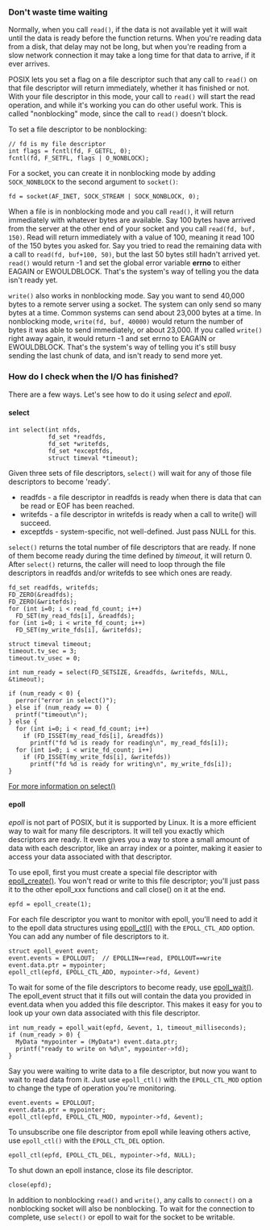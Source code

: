 ### Don't waste time waiting

Normally, when you call `read()`, if the data is not available yet it will wait until the data is ready before the function returns.  When you're reading data from a disk, that delay may not be long, but when you're reading from a slow network connection it may take a long time for that data to arrive, if it ever arrives.  

POSIX lets you set a flag on a file descriptor such that any call to `read()` on that file descriptor will return immediately, whether it has finished or not.  With your file descriptor in this mode, your call to `read()` will start
the read operation, and while it's working you can do other useful work.  This is called "nonblocking" mode,
since the call to `read()` doesn't block.

To set a file descriptor to be nonblocking:

    // fd is my file descriptor
    int flags = fcntl(fd, F_GETFL, 0);
    fcntl(fd, F_SETFL, flags | O_NONBLOCK);

For a socket, you can create it in nonblocking mode by adding `SOCK_NONBLOCK` to the second argument to `socket()`:

    fd = socket(AF_INET, SOCK_STREAM | SOCK_NONBLOCK, 0);

When a file is in nonblocking mode and you call `read()`, it will return immediately with whatever bytes are available.
Say 100 bytes have arrived from the server at the other end of your socket and you call `read(fd, buf, 150)`.
Read will return immediately with a value of 100, meaning it read 100 of the 150 bytes you asked for.
Say you tried to read the remaining data with a call to `read(fd, buf+100, 50)`, but the last 50 bytes still hadn't
arrived yet.  `read()` would return -1 and set the global error variable **errno** to either
EAGAIN or EWOULDBLOCK.  That's the system's way of telling you the data isn't ready yet.

`write()` also works in nonblocking mode.  Say you want to send 40,000 bytes to a remote server using a socket.
The system can only send so many bytes at a time. Common systems can send about 23,000 bytes at a time. In nonblocking mode, `write(fd, buf, 40000)` would return the number of bytes it was able to
send immediately, or about 23,000.  If you called `write()` right away again, it would return -1 and set errno to
EAGAIN or EWOULDBLOCK. That's the system's way of telling you it's still busy sending the last chunk of data,
and isn't ready to send more yet.

### How do I check when the I/O has finished?

There are a few ways.  Let's see how to do it using *select* and *epoll*.

#### select

    int select(int nfds, 
               fd_set *readfds, 
               fd_set *writefds,
               fd_set *exceptfds, 
               struct timeval *timeout);

Given three sets of file descriptors, `select()` will wait for any of those file descriptors to become 'ready'.
* readfds - a file descriptor in readfds is ready when there is data that can be read or EOF has been reached.
* writefds - a file descriptor in writefds is ready when a call to write() will succeed.
* exceptfds - system-specific, not well-defined.  Just pass NULL for this.

`select()` returns the total number of file descriptors that are ready.  If none of them become
ready during the time defined by *timeout*, it will return 0.  After `select()` returns, the 
caller will need to loop
through the file descriptors in readfds and/or writefds to see which ones are ready.

    fd_set readfds, writefds;
    FD_ZERO(&readfds);
    FD_ZERO(&writefds);
    for (int i=0; i < read_fd_count; i++)
      FD_SET(my_read_fds[i], &readfds);
    for (int i=0; i < write_fd_count; i++)
      FD_SET(my_write_fds[i], &writefds);

    struct timeval timeout;
    timeout.tv_sec = 3;
    timeout.tv_usec = 0;

    int num_ready = select(FD_SETSIZE, &readfds, &writefds, NULL, &timeout);

    if (num_ready < 0) {
      perror("error in select()");
    } else if (num_ready == 0) {
      printf("timeout\n");
    } else {
      for (int i=0; i < read_fd_count; i++)
        if (FD_ISSET(my_read_fds[i], &readfds))
          printf("fd %d is ready for reading\n", my_read_fds[i]);
      for (int i=0; i < write_fd_count; i++)
        if (FD_ISSET(my_write_fds[i], &writefds))
          printf("fd %d is ready for writing\n", my_write_fds[i]);
    }

[For more information on select()](http://pubs.opengroup.org/onlinepubs/9699919799/functions/select.html)

#### epoll

*epoll* is not part of POSIX, but it is supported by Linux.  It is a more efficient way to wait for many
file descriptors.  It will tell you exactly which descriptors are ready. It even gives you a way to store
a small amount of data with each descriptor, like an array index or a pointer, making it easier to access
your data associated with that descriptor.

To use epoll, first you must create a special file descriptor with [epoll_create()](http://linux.die.net/man/2/epoll_create).  You won't read or write to this file
descriptor; you'll just pass it to the other epoll_xxx functions and call
close() on it at the end.

    epfd = epoll_create(1);

For each file descriptor you want to monitor with epoll, you'll need to add it 
to the epoll data structures 
using [epoll_ctl()](http://linux.die.net/man/2/epoll_ctl) with the `EPOLL_CTL_ADD` option.  You can add any
number of file descriptors to it.

    struct epoll_event event;
    event.events = EPOLLOUT;  // EPOLLIN==read, EPOLLOUT==write
    event.data.ptr = mypointer;
    epoll_ctl(epfd, EPOLL_CTL_ADD, mypointer->fd, &event)

To wait for some of the file descriptors to become ready, use [epoll_wait()](http://linux.die.net/man/2/epoll_wait).
The epoll_event struct that it fills out will contain the data you provided in event.data when you
added this file descriptor. This makes it easy for you to look up your own data associated
with this file descriptor.

    int num_ready = epoll_wait(epfd, &event, 1, timeout_milliseconds);
    if (num_ready > 0) {
      MyData *mypointer = (MyData*) event.data.ptr;
      printf("ready to write on %d\n", mypointer->fd);
    }

Say you were waiting to write data to a file descriptor, but now you want to wait to read data from it.
Just use `epoll_ctl()` with the `EPOLL_CTL_MOD` option to change the type of operation you're monitoring.

    event.events = EPOLLOUT;
    event.data.ptr = mypointer;
    epoll_ctl(epfd, EPOLL_CTL_MOD, mypointer->fd, &event);

To unsubscribe one file descriptor from epoll while leaving others active, use `epoll_ctl()` with the `EPOLL_CTL_DEL` option.

    epoll_ctl(epfd, EPOLL_CTL_DEL, mypointer->fd, NULL);

To shut down an epoll instance, close its file descriptor.

    close(epfd);

In addition to nonblocking `read()` and `write()`, any calls to `connect()` on a nonblocking socket will also be
nonblocking. To wait for the connection to complete, use `select()` or epoll to wait for the socket to be writable.

